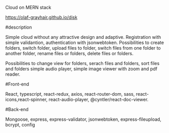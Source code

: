 Cloud on MERN stack

https://olaf-grayhair.github.io/disk

#description

Simple cloud without any attractive design and adaptive.
Registration with simple validantion, authentication with jsonwebtoken.
Possibilities to create folders, switch folder, upload files to folder, 
switch files from one folder to another folder, rename files or folders, delete files or folders.

Possibilities to change view for folders, serach files and folders, sort files and folders
simple audio player, simple image viewer with zoom and pdf reader.


#Front-end

React, typescript, react-redux, axios, react-router-dom, sass, react-icons,react-spinner, react-audio-player, @cyntler/react-doc-viewer.

#Back-end

Mongoose, express, express-validator, jsonwebtoken, express-fileupload, bcrypt, config
